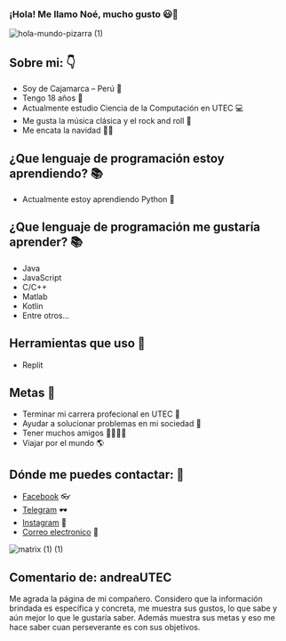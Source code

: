 ### ¡Hola! Me llamo Noé, mucho gusto 😃👋
![hola-mundo-pizarra (1)](https://user-images.githubusercontent.com/91269836/134585369-2d31c4a7-27f8-4a11-b6fe-e8af17d02983.gif)
## Sobre mi: 👇
- Soy de Cajamarca – Perú 🌄
- Tengo 18 años 🕺
- Actualmente estudio Ciencia de la Computación en UTEC 💻
- Me gusta la música clásica y el rock and roll 🎸 
- Me encata la navidad 🎄🎅
## ¿Que lenguaje de programación estoy aprendiendo? 📚
- Actualmente estoy aprendiendo Python 🐍
## ¿Que lenguaje de programación me gustaría aprender? 📚
- Java 
- JavaScript
- C/C++
- Matlab
- Kotlin 
- Entre otros...
## Herramientas que uso 	🔧
- Replit
## Metas 🏁 
 - Terminar mi carrera profecional en UTEC 🏦
 - Ayudar a solucionar problemas en mi sociedad 🌇
 - Tener muchos amigos 👦👮👨👩 
 - Viajar por el mundo 🌎
## Dónde me puedes contactar: 💬
- [Facebook](https://www.facebook.com/noe.paredes.712) 👓
- [Telegram](@noeparedes123) 🕶
- [Instagram](https://www.instagram.com/rauraico_) 🥽
- [Correo electronico](paredesnoe262@gmail.com) 📧

![matrix (1) (1)](https://user-images.githubusercontent.com/91269836/134588419-0768309e-6775-417a-8f31-672e7c848bf2.gif)

##  Comentario de: andreaUTEC
Me agrada la página de mi compañero. Considero que la información brindada es específica y concreta, me muestra sus gustos, lo que sabe y aún mejor lo que le gustaría saber. Además muestra sus metas y eso me hace saber cuan perseverante es con sus objetivos.

<!--
**NoeParedes/NoeParedes** is a ✨ _special_ ✨ repository because its `README.md` (this file) appears on your GitHub profile.
